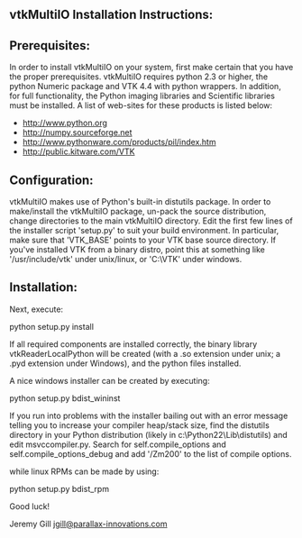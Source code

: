 vtkMultiIO Installation Instructions:
-------------------------------------

Prerequisites:
--------------

  In order to install vtkMultiIO on your system, first make certain that
you have the proper prerequisites.  vtkMultiIO requires python 2.3 or higher, the
python Numeric package and VTK 4.4 with python wrappers.  In addition, for
full functionality, the Python imaging libraries and Scientific
libraries must be installed.  A list of web-sites for these products is
listed below:

  - http://www.python.org
  - http://numpy.sourceforge.net
  - http://www.pythonware.com/products/pil/index.htm
  - http://public.kitware.com/VTK
  

Configuration:
--------------

  vtkMultiIO makes use of Python's built-in distutils package.  In order 
to make/install the vtkMultiIO package, un-pack the source distribution,
change directories to the main vtkMultiIO directory.  Edit the first few
lines of the installer script 'setup.py' to suit your build environment.
In particular, make sure that 'VTK_BASE' points to your VTK base source
directory.  If you've installed VTK from a binary distro, point this at
something like '/usr/include/vtk' under unix/linux, or 'C:\\VTK' under 
windows.  

Installation:
-------------

Next, execute:

  python setup.py install
  
If all required components are installed correctly, the binary library 
vtkReaderLocalPython will be created (with a .so extension under unix; a
.pyd extension under Windows), and the python files installed.

A nice windows installer can be created by executing:

  python setup.py bdist_wininst

If you run into problems with the installer bailing out with an error message
telling you to increase your compiler heap/stack size, find the distutils
directory in your Python distribution (likely in c:\Python22\Lib\distutils)
and edit msvccompiler.py. Search for self.compile_options and self.compile_options_debug and add '/Zm200' to the list of compile options.  

  
while linux RPMs can be made by using:

  python setup.py bdist_rpm
  
Good luck!

Jeremy Gill <jgill@parallax-innovations.com>

